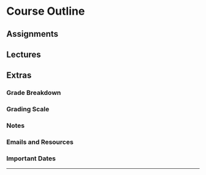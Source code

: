 # Course Outline


## Assignments
## Lectures
## Extras
### Grade Breakdown
### Grading Scale
### Notes
### Emails and Resources
### Important Dates

___



